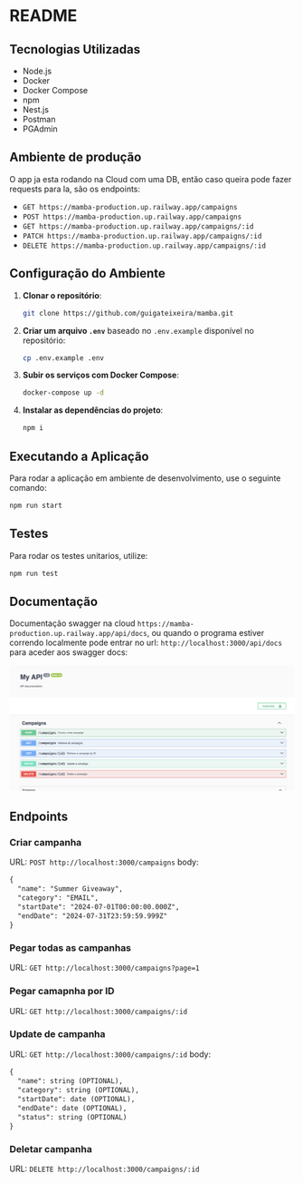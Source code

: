 # README

## Tecnologias Utilizadas

- Node.js
- Docker
- Docker Compose
- npm
- Nest.js
- Postman
- PGAdmin

## Ambiente de produção

O app ja esta rodando na Cloud com uma DB, então caso queira pode fazer requests para la, são os endpoints:

- `GET https://mamba-production.up.railway.app/campaigns`
- `POST https://mamba-production.up.railway.app/campaigns`
- `GET https://mamba-production.up.railway.app/campaigns/:id`
- `PATCH https://mamba-production.up.railway.app/campaigns/:id`
- `DELETE https://mamba-production.up.railway.app/campaigns/:id`

## Configuração do Ambiente

1. **Clonar o repositório**:

   ```sh
   git clone https://github.com/guigateixeira/mamba.git
   ```

2. **Criar um arquivo `.env`** baseado no `.env.example` disponível no repositório:

   ```sh
   cp .env.example .env
   ```

3. **Subir os serviços com Docker Compose**:

   ```sh
   docker-compose up -d
   ```

4. **Instalar as dependências do projeto**:
   ```sh
   npm i
   ```

## Executando a Aplicação

Para rodar a aplicação em ambiente de desenvolvimento, use o seguinte comando:

```sh
npm run start
```

## Testes

Para rodar os testes unitarios, utilize:

```sh
npm run test
```

## Documentação

Documentação swagger na cloud `https://mamba-production.up.railway.app/api/docs`, ou quando o programa estiver correndo localmente pode entrar no url: `http://localhost:3000/api/docs` para aceder aos swagger docs:

![alt text](image.png)

## Endpoints

### Criar campanha

URL: `POST http://localhost:3000/campaigns`
body:

```
{
  "name": "Summer Giveaway",
  "category": "EMAIL",
  "startDate": "2024-07-01T00:00:00.000Z",
  "endDate": "2024-07-31T23:59:59.999Z"
}
```

### Pegar todas as campanhas

URL: `GET http://localhost:3000/campaigns?page=1`

### Pegar camapnha por ID

URL: `GET http://localhost:3000/campaigns/:id`

### Update de campanha

URL: `GET http://localhost:3000/campaigns/:id`
body:

```
{
  "name": string (OPTIONAL),
  "category": string (OPTIONAL),
  "startDate": date (OPTIONAL),
  "endDate": date (OPTIONAL),
  "status": string (OPTIONAL)
}
```

### Deletar campanha

URL: `DELETE http://localhost:3000/campaigns/:id`
